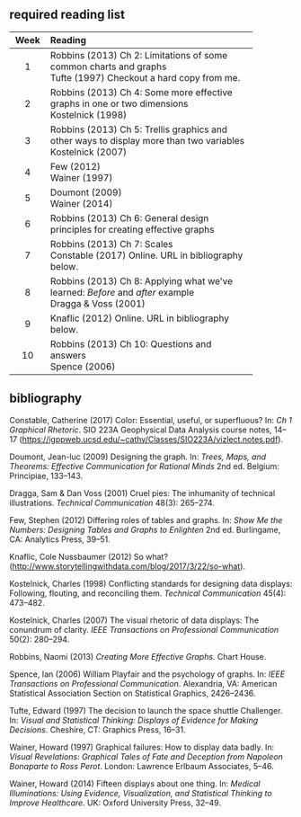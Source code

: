 
required reading list
---------------------

<table style="width:86%;">
<colgroup>
<col width="9%" />
<col width="76%" />
</colgroup>
<thead>
<tr class="header">
<th align="center">Week</th>
<th align="left">Reading</th>
</tr>
</thead>
<tbody>
<tr class="odd">
<td align="center">1</td>
<td align="left"><span class="citation">Robbins (2013)</span> Ch 2: Limitations of some common charts and graphs <br> <span class="citation">Tufte (1997)</span> Checkout a hard copy from me.</td>
</tr>
<tr class="even">
<td align="center">2</td>
<td align="left"><span class="citation">Robbins (2013)</span> Ch 4: Some more effective graphs in one or two dimensions <br> <span class="citation">Kostelnick (1998)</span></td>
</tr>
<tr class="odd">
<td align="center">3</td>
<td align="left"><span class="citation">Robbins (2013)</span> Ch 5: Trellis graphics and other ways to display more than two variables <br> <span class="citation">Kostelnick (2007)</span></td>
</tr>
<tr class="even">
<td align="center">4</td>
<td align="left"><span class="citation">Few (2012)</span> <br> <span class="citation">Wainer (1997)</span></td>
</tr>
<tr class="odd">
<td align="center">5</td>
<td align="left"><span class="citation">Doumont (2009)</span> <br> <span class="citation">Wainer (2014)</span></td>
</tr>
<tr class="even">
<td align="center">6</td>
<td align="left"><span class="citation">Robbins (2013)</span> Ch 6: General design principles for creating effective graphs</td>
</tr>
<tr class="odd">
<td align="center">7</td>
<td align="left"><span class="citation">Robbins (2013)</span> Ch 7: Scales <br> <span class="citation">Constable (2017)</span> Online. URL in bibliography below.</td>
</tr>
<tr class="even">
<td align="center">8</td>
<td align="left"><span class="citation">Robbins (2013)</span> Ch 8: Applying what we've learned: <em>Before</em> and <em>after</em> example <br> <span class="citation">Dragga &amp; Voss (2001)</span></td>
</tr>
<tr class="odd">
<td align="center">9</td>
<td align="left"><span class="citation">Knaflic (2012)</span> Online. URL in bibliography below.</td>
</tr>
<tr class="even">
<td align="center">10</td>
<td align="left"><span class="citation">Robbins (2013)</span> Ch 10: Questions and answers <br> <span class="citation">Spence (2006)</span></td>
</tr>
</tbody>
</table>

bibliography
------------

<!-- To open a link in a new browser tab -->
<!-- - Ctrl-click, or -->
<!-- - Right-click $\rightarrow$ Open link in new tab -->
<!-- Constable, Catherine  (2017) Color: Essential, useful, or superfluous?, section 1.1.6 from [Ch. 1 Graphical Rhetoric](https://igppweb.ucsd.edu/~cathy/Classes/SIO223A/vizlect.notes.pdf), course notes from SIO 223A Geophysical Data Analysis, 14–17. -->
<!-- Doumont, Jean-luc  (2009) Designing the graph, from *Trees, maps, and theorems: Effective communication for rational minds*, Belgium: Principiae, 133–143. -->
<!-- Dragga, Sam and Dan Voss (Aug 2001) Cruel pies: The inhumanity of technical illustrations, *Technical Communication*, 48(3), 265–274. -->
<!-- Few, Stephen  (2012) Differing roles of tables and graphs, Chapter 3 from *Show Me the Numbers: Designing Tables and Graphs to Enlighten*, 2/e, Burlingame, CA: Analytics Press, 39–51. -->
<!-- Charles Kostelnick (Nov 1998) Conflicting standards for designing data displays: Following, flouting, and reconciling them, *Technical Communication* 45(4), 473–482. -->
<!-- Knaflic, Cole Nussbaumer  (2012) [So what?](http://www.storytellingwithdata.com/blog/2017/3/22/so-what) from her blog *Storytelling with Data*. -->
<!-- Kostelnick, Charles  (Dec 2007) [The visual rhetoric of data displays: The conundrum of clarity](http://libproxy.rose-hulman.edu:2048/login?url=http://ieeexplore.ieee.org/stamp/stamp.jsp?tp=&arnumber=4381242), *IEEE Transactions on Professional Communication* 50(4), 280–294. RHIT password protected access. -->
<!-- Spence, Ian  (2006) William Playfair and the psychology of graphs, *Proceedings of the American Statistical Association, Section on Statistical Graphics*, Alexandria VA: American Statistical Association, 2426–2436. -->
<!-- Tufte, Edward  (1997) The decision to launch the space shuttle *Challenger*, from *Visual and Statistical Thinking: Displays of Evidence for making Decisions*. Check out a copy from me.    -->
<!-- Wainer, Howard  (1997) [Graphical failures: How to display data badly](http://libproxy.rose-hulman.edu:2048/login?url=http://search.ebscohost.com/login.aspx?direct=true&scope=site&db=nlebk&db=nlabk&AN=649619), Chapter 1 from *Visual Revelations: Graphical Tales of Fate and Deception From Napoleon Bonaparte To Ross Perot*, London: Lawrence Erlbaum Associates, 5–46. RHIT password protected access.  -->
<!-- Wainer, Howard  (2014) [Fifteen displays about one thing](http://libproxy.rose-hulman.edu:2048/login?url=http://search.ebscohost.com/login.aspx?direct=true&scope=site&db=nlebk&db=nlabk&AN=632290), Sections 2.9 and 2.10 from *Medical Illuminations: Using Evidence, Visualization, and Statistical Thinking to Improve Healthcar*e, Oxford, UK: Oxford University Press, 32–49. RHIT password protected access. -->
<!-- --- -->
<!-- [main page](../README.md)<br>  -->
<!-- [topics page](README-by-topic.md) -->
Constable, Catherine (2017) Color: Essential, useful, or superfluous? In: *Ch 1 Graphical Rhetoric*. SIO 223A Geophysical Data Analysis course notes, 14–17 (<https://igppweb.ucsd.edu/~cathy/Classes/SIO223A/vizlect.notes.pdf>).

Doumont, Jean-luc (2009) Designing the graph. In: *Trees, Maps, and Theorems: Effective Communication for Rational Minds* 2nd ed. Belgium: Principiae, 133–143.

Dragga, Sam & Dan Voss (2001) Cruel pies: The inhumanity of technical illustrations. *Technical Communication* 48(3): 265–274.

Few, Stephen (2012) Differing roles of tables and graphs. In: *Show Me the Numbers: Designing Tables and Graphs to Enlighten* 2nd ed. Burlingame, CA: Analytics Press, 39–51.

Knaflic, Cole Nussbaumer (2012) So what? (<http://www.storytellingwithdata.com/blog/2017/3/22/so-what>).

Kostelnick, Charles (1998) Conflicting standards for designing data displays: Following, flouting, and reconciling them. *Technical Communication* 45(4): 473–482.

Kostelnick, Charles (2007) The visual rhetoric of data displays: The conundrum of clarity. *IEEE Transactions on Professional Communication* 50(2): 280–294.

Robbins, Naomi (2013) *Creating More Effective Graphs*. Chart House.

Spence, Ian (2006) William Playfair and the psychology of graphs. In: *IEEE Transactions on Professional Communication*. Alexandria, VA: American Statistical Association Section on Statistical Graphics, 2426–2436.

Tufte, Edward (1997) The decision to launch the space shuttle Challenger. In: *Visual and Statistical Thinking: Displays of Evidence for Making Decisions*. Cheshire, CT: Graphics Press, 16–31.

Wainer, Howard (1997) Graphical failures: How to display data badly. In: *Visual Revelations: Graphical Tales of Fate and Deception from Napoleon Bonaparte to Ross Perot*. London: Lawrence Erlbaum Associates, 5–46.

Wainer, Howard (2014) Fifteen displays about one thing. In: *Medical Illuminations: Using Evidence, Visualization, and Statistical Thinking to Improve Healthcare*. UK: Oxford University Press, 32–49.
